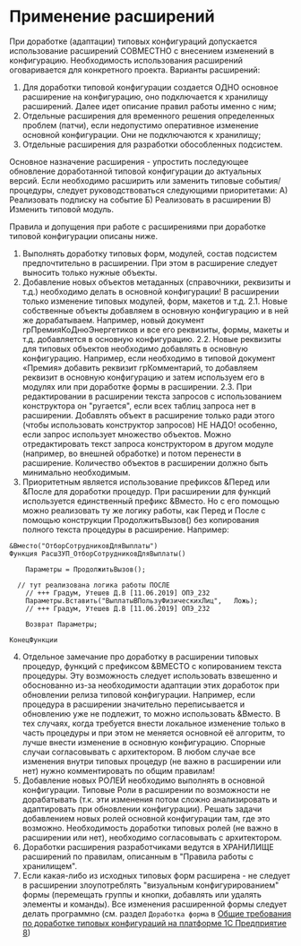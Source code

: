 # Применение расширений
При доработке (адаптации) типовых конфигураций допускается использование расширений СОВМЕСТНО с внесением изменений в конфигурацию. Необходимость использования расширений оговаривается для конкретного проекта.
Варианты расширений:
1) Для доработки типовой конфигурации создается ОДНО основное расширение на конфигурацию, оно подключается к хранилищу расширений. Далее идет описание правил работы именно с ним; 
2) Отдельные расширения для временного решения определенных проблем (патчи), если недопустимо оперативное изменение основной конфигурации. Они не подключаются к хранилищу;
3) Отдельные расширения для разработки обособленных подсистем.

Основное назначение расширения - упростить последующее обновление доработанной типовой конфигурации до актуальных версий.
Если необходимо расширить или заменить типовые события/процедуры, следует руководствоваться следующими приоритетами:
А) Реализовать подписку на событие
Б) Реализовать в расширении
В) Изменить типовой модуль.
	
Правила и допущения при работе с расширениями при доработке типовой конфигурации описаны ниже.

1.	Выполнять доработку типовых форм, модулей, состав подсистем предпочтительно в расширении. При этом в расширение следует выносить только нужные объекты. 
2.	Добавление новых объектов метаданных (справочники, реквизиты и т.д.) необходимо делать в основной конфигурации! В расширении только изменение типовых модулей, форм, макетов и т.д.
	2.1. Новые собственные объекты добавляем в основную конфигурацию  и в ней же дорабатываем.  Например, новый документ грПремияКоДнюЭнергетиков и все его реквизиты, формы, макеты и т.д. добавляется в основную конфигурацию.
	2.2. Новые реквизиты для типовых объектов необходимо добавлять в основную конфигурацию.  Например, если необходимо в типовой документ «Премия» добавить реквизит грКомментарий, то добавляем реквизит в основную конфигурацию и затем используем его в модулях или при доработке формы в расширении.
	2.3. При редактировании в расширении текста запросов с использованием конструктора он "ругается", если всех таблиц запроса нет в расширении. Добавлять объект в расширение только ради этого (чтобы использовать конструктор запросов) НЕ НАДО! особенно, если запрос использует множество объектов.  Можно отредактировать текст запроса конструктором в другом модуле (например, во внешней обработке) и потом перенести в расширение.  Количество объектов в расширении должно быть минимально необходимым.
3. Приоритетным является использование префиксов &Перед или &После для доработки процедур. При расширении для функций используется единственный префикс &Вместо. Но с его помощью можно реализовать ту же логику работы, как Перед и После с помощью конструкции ПродолжитьВызов()  без копирования полного текста процедуры в расширение.  Например:  
```bsl
&Вместо("ОтборСотрудниковДляВыплаты")
Функция РасшЗУП_ОтборСотрудниковДляВыплаты()
	
	Параметры = ПродолжитьВызов();
	
  // тут реализована логика работы ПОСЛЕ
	// +++ Градум, Утешев Д.В [11.06.2019] ОПЭ_232
	Параметры.Вставить("ВыплатыВПользуФизическихЛиц",   Ложь);
	// +++ Градум, Утешев Д.В [11.06.2019] ОПЭ_232
	
	Возврат Параметры;
	
КонецФункции
```
4. Отдельное замечание про доработку в расширении типовых процедур, функций с префиксом  &ВМЕСТО с копированием текста процедуры.  Эту возможность следует использовать взвешенно и обоснованно из-за необходимости адаптации этих доработок при обновлении релиза типовой конфигурации.  Например, если процедура в расширении значительно переписывается и обновлению уже не подлежит, то можно использовать &Вместо.  В тех случаях, когда требуется внести локальное изменение только в часть процедуры и при этом не меняется основной её алгоритм, то лучше внести изменение в основную конфигурацию.  Спорные случаи согласовывать с архитектором. В любом случае все изменения внутри типовых процедур (не важно в расширении или нет) нужно комментировать по общим правилам!   
5. Добавление новых РОЛЕЙ необходимо выполнять в основной конфигурации. Типовые Роли в расширении по возможности не дорабатывать (т.к. эти изменения потом сложно анализировать и адаптировать при обновлении конфигурации). Решать задачи добавлением новых ролей основной конфигурации там, где это возможно. Необходимость доработки типовых ролей (не важно в расширении или нет), необходимо согласовывать с архитектором.
6. Доработки расширения разработчиками ведутся в ХРАНИЛИЩЕ расширений по правилам, описанным в "Правила работы с хранилищем".
7. Если какая-либо из исходных типовых форм расширена - не следует в расширении злоупотреблять "визуальным конфигурированием" формы (перемещать группы и кнопки, добавлять или удалять элементы и команды). Все изменения расширенной формы следует делать программно (см. раздел `Доработка форма` в [Общие требования по доработке типовых конфигураций на платформе 1С Предприятие 8](/doc/rules.md))

